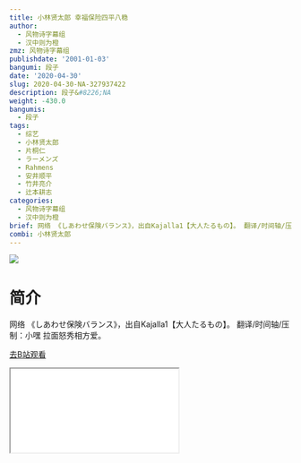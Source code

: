 ```yaml
---
title: 小林贤太郎 幸福保险四平八稳
author:
  - 风物诗字幕组
  - 汉中则为橙
zmz: 风物诗字幕组
publishdate: '2001-01-03'
bangumi: 段子
date: '2020-04-30'
slug: 2020-04-30-NA-327937422
description: 段子&#8226;NA
weight: -430.0
bangumis:
  - 段子
tags:
  - 综艺
  - 小林贤太郎
  - 片桐仁
  - ラーメンズ
  - Rahmens
  - 安井顺平
  - 竹井亮介
  - 辻本耕志
categories:
  - 风物诗字幕组
  - 汉中则为橙
brief: 网络 《しあわせ保険バランス》，出自Kajalla1【大人たるもの】。 翻译/时间轴/压制：小嘿 拉面怒秀相方爱。
combi: 小林贤太郎
---
```

![](https://raw.githubusercontent.com/tcgriffith/owaraisite/master/static/tmpimg/cfc8cc674a0d267e6c95062b77db6c0dd334eadf.jpg.480.jpg)
# 简介  
网络
《しあわせ保険バランス》，出自Kajalla1【大人たるもの】。
翻译/时间轴/压制：小嘿
拉面怒秀相方爱。  

[去B站观看](https://www.bilibili.com/video/av327937422/)
<div class ="resp-container"><iframe class="testiframe" src="//player.bilibili.com/player.html?aid=327937422"", scrolling="no", allowfullscreen="true" > </iframe></div> 
